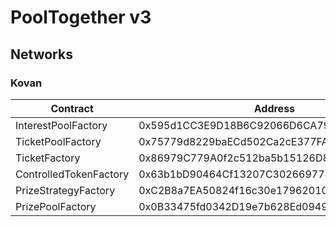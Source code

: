 # PoolTogether v3

## Networks

### Kovan

| Contract | Address |
| -------- | --------- |
| InterestPoolFactory | 0x595d1CC3E9D18B6C92066D6CA79f592cDc24bc9D |
| TicketPoolFactory | 0x75779d8229baECd502Ca2cE377FA6184565C33d4 |
| TicketFactory | 0x86979C779A0f2c512ba5b15126D8f098e1b91499 |
| ControlledTokenFactory | 0x63b1bD90464Cf13207C3026697749B4E55EFA71c |
| PrizeStrategyFactory | 0xC2B8a7EA50824f16c30e179620109549479cf71f |
| PrizePoolFactory | 0x0B33475fd0342D19e7b628Ed0949A78b45e43F4b |
